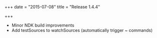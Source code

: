 +++
date = "2015-07-08"
title = "Release 1.4.4"

+++


* Minor NDK build improvements
* Add testSources to watchSources (automatically trigger ~ commands)
